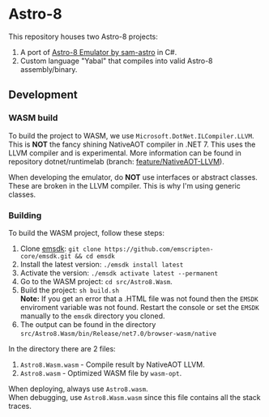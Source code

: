 # Astro-8
This repository houses two Astro-8 projects:
1. A port of [Astro-8 Emulator by sam-astro](https://github.com/sam-astro/Astro8-Computer/tree/main/Astro8-Emulator) in C#.
2. Custom language "Yabal" that compiles into valid Astro-8 assembly/binary.

## Development
### WASM build
To build the project to WASM, we use `Microsoft.DotNet.ILCompiler.LLVM`. This is **NOT** the fancy shining NativeAOT compiler in .NET 7. This uses the LLVM compiler and is experimental. More information can be found in repository dotnet/runtimelab (branch: [feature/NativeAOT-LLVM](https://github.com/dotnet/runtimelab/tree/feature/NativeAOT-LLVM#readme)).

When developing the emulator, do **NOT** use interfaces or abstract classes. These are broken in the LLVM compiler. This is why I'm using generic classes.
### Building
To build the WASM project, follow these steps:
1. Clone [emsdk](https://github.com/emscripten-core/emsdk): `git clone https://github.com/emscripten-core/emsdk.git && cd emsdk`
2. Install the latest version: `./emsdk install latest`
3. Activate the version: `./emsdk activate latest --permanent`
4. Go to the WASM project: `cd src/Astro8.Wasm`.
5. Build the project: `sh build.sh`  
   **Note:** If you get an error that a .HTML file was not found then the `EMSDK` enviroment variable was not found. Restart the console or set the `EMSDK` manually to the `emsdk` directory you cloned.
6. The output can be found in the directory `src/Astro8.Wasm/bin/Release/net7.0/browser-wasm/native`

In the directory there are 2 files:

1. `Astro8.Wasm.wasm` - Compile result by NativeAOT LLVM.
2. `Astro8.wasm` - Optimized WASM file by `wasm-opt`.

When deploying, always use `Astro8.wasm`.  
When debugging, use `Astro8.Wasm.wasm` since this file contains all the stack traces.